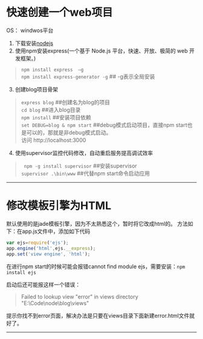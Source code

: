 # 快速创建一个web项目
OS： windwos平台  
1. 下载安装[nodejs](http://nodejs.cn/download/)
2. 使用npm安装express(一个基于 Node.js 平台，快速、开放、极简的 web 开发框架。)  
> `npm install express  –g`   
> `npm install express-generator -g`  ## -g表示全局安装
   
3. 创建blog项目骨架  
> `express blog` ##创建名为blog的项目  
> `cd blog`      ##进入blog目录  
> `npm install`  ##安装项目依赖   
> `set DEBUG=blog & npm start`  ##debug模式启动项目，直接npm start也是可以的，那就是非debug模式启动。  
> 访问 http://localhost:3000   

4. 使用supervisor监控代码修改，自动重启服务提高调试效率  
> ` npm -g install supervisor`  ##安装supervisor  
> `supervisor .\bin\www`  ##代替npm start命令启动应用  

--- 

# 修改模板引擎为HTML
默认使用的是jade模板引擎，因为不太熟悉这个，暂时将它改成html的。
方法如下：在app.js文件中，添加如下代码
```javascript
var ejs=require('ejs');
app.engine('html',ejs.__express);
app.set('view engine', 'html');
```
在进行npm start的时候可能会报错cannot find module ejs，需要安装：`npm install ejs`  

启动后还可能报这样一个错误：  
> Failed to lookup view "error" in views directory "E:\Code\node\blog\views"   

提示你找不到error页面，解决办法是只要在views目录下面新建error.html文件就好了。

---
